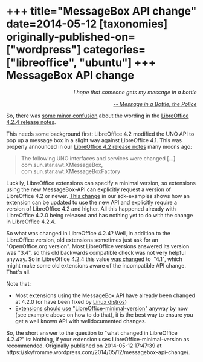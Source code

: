 +++
title="MessageBox API change"
date=2014-05-12
[taxonomies]
originally-published-on=["wordpress"]
categories=["libreoffice", "ubuntu"]
+++
MessageBox API change
=====================

<p style="text-align:right;"><em>I hope that someone gets my message in a bottle</em></p>
<p style="text-align:right;"><a href="https://www.youtube.com/watch?v=MbXWrmQW-OE"><em>-- Message in a Bottle, the Police</em></a></p>
<p style="text-align:left;">So, there was <a href="http://nabble.documentfoundation.org/Versionshinweise-fur-Version-4-2-4-tp4108023.html">some minor confusion</a> about the wording in the <a href="https://wiki.documentfoundation.org/Releases/4.2.4/RC2#Extension_Compatibility_Version">LibreOffice 4.2.4 release notes</a>.</p>
<p style="text-align:left;">This needs some background first: LibreOffice 4.2 modified the UNO API to pop up a message box in a slight way against LibreOffice 4.1. This was properly announced in our <a href="https://wiki.documentfoundation.org/ReleaseNotes/4.2#API_Changes">LibreOffice 4.2 release notes</a> many moons ago:</p>

<blockquote>
<p style="text-align:left;">The following UNO interfaces and services were changed [...] com.sun.star.awt.XMessageBox, com.sun.star.awt.XMessageBoxFactory</p>
</blockquote>
<p style="text-align:left;">Luckily, LibreOffice extensions can specify a minimal version, so extensions using the new MessageBox-API can explicitly request a version of LibreOffice 4.2 or newer. <a href="https://gerrit.libreoffice.org/gitweb?p=sdk-examples.git;a=commitdiff;h=61f9ca7b18de1adc58cf5d7cb295ba81eb3e5d92;hp=20b8edc74b846db6d143a9e327fb7f7eb2c1fb77">This change</a> in our sdk-examples shows how an extension can be updated to use the new API and explicitly require a version of LibreOffice 4.2 and higher. All this happened already with LibreOffice 4.2.0 being released and has nothing yet to do with the change in LibreOffice 4.2.4.</p>
<p style="text-align:left;">So what was changed in LibreOffice 4.2.4? Well, in addition to the LibreOffice version, old extensions sometimes just ask for an "OpenOffice.org version". Most LibreOffice versions answered its version was "3.4", so this old backwards compatible check was not very helpful anyway. So in LibreOffice 4.2.4 this value <a href="https://gerrit.libreoffice.org/gitweb?p=core.git;a=commit;h=f0c38c8505a523f3bde3ee4fca3e513cdd6044d5">was changed</a> to  "4.1", which might make some old extensions aware of the incompatible API change. That's all.</p>
<p style="text-align:left;">Note that:</p>

<ul>
	<li>Most extensions using the MessageBox API have already been changed at 4.2.0 (or have been fixed by <a href="https://launchpad.net/ubuntu/trusty/+source/accessodf/0.1-4ubuntu1">Linux distros</a>)</li>
	<li><a href="https://wiki.documentfoundation.org/Development/Extension_Development">Extensions should use "LibreOffice-minimal-version"</a> anyway by now (see example above on how to do that), it is the best way to ensure you get a well known API with welldocumented changes.</li>
</ul>
So, the short answer to the question to "what changed in LibreOffice 4.2.4?" is: Nothing, if your extension uses LibreOffice-minimal-version as recommended.
Originally published on 2014-05-12 17:47:39 at https://skyfromme.wordpress.com/2014/05/12/messagebox-api-change/.

